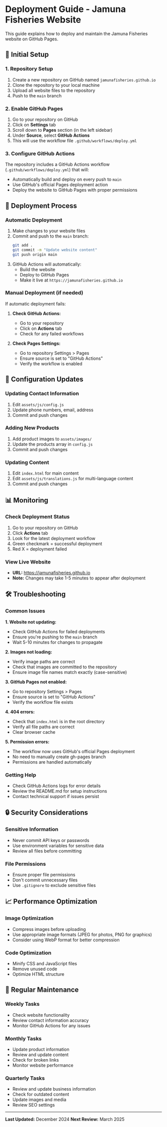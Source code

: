 # Deployment Guide - Jamuna Fisheries Website

This guide explains how to deploy and maintain the Jamuna Fisheries website on GitHub Pages.

## 🚀 Initial Setup

### 1. Repository Setup
1. Create a new repository on GitHub named `jamunafisheries.github.io`
2. Clone the repository to your local machine
3. Upload all website files to the repository
4. Push to the `main` branch

### 2. Enable GitHub Pages
1. Go to your repository on GitHub
2. Click on **Settings** tab
3. Scroll down to **Pages** section (in the left sidebar)
4. Under **Source**, select **GitHub Actions**
5. This will use the workflow file `.github/workflows/deploy.yml`

### 3. Configure GitHub Actions
The repository includes a GitHub Actions workflow (`.github/workflows/deploy.yml`) that will:
- Automatically build and deploy on every push to `main`
- Use GitHub's official Pages deployment action
- Deploy the website to GitHub Pages with proper permissions

## 🔄 Deployment Process

### Automatic Deployment
1. Make changes to your website files
2. Commit and push to the `main` branch:
   ```bash
   git add .
   git commit -m "Update website content"
   git push origin main
   ```
3. GitHub Actions will automatically:
   - Build the website
   - Deploy to GitHub Pages
   - Make it live at `https://jamunafisheries.github.io`

### Manual Deployment (if needed)
If automatic deployment fails:

1. **Check GitHub Actions:**
   - Go to your repository
   - Click on **Actions** tab
   - Check for any failed workflows

2. **Check Pages Settings:**
   - Go to repository Settings > Pages
   - Ensure source is set to "GitHub Actions"
   - Verify the workflow is enabled

## 🔧 Configuration Updates

### Updating Contact Information
1. Edit `assets/js/config.js`
2. Update phone numbers, email, address
3. Commit and push changes

### Adding New Products
1. Add product images to `assets/images/`
2. Update the products array in `config.js`
3. Commit and push changes

### Updating Content
1. Edit `index.html` for main content
2. Edit `assets/js/translations.js` for multi-language content
3. Commit and push changes

## 📊 Monitoring

### Check Deployment Status
1. Go to your repository on GitHub
2. Click **Actions** tab
3. Look for the latest deployment workflow
4. Green checkmark = successful deployment
5. Red X = deployment failed

### View Live Website
- **URL:** https://jamunafisheries.github.io
- **Note:** Changes may take 1-5 minutes to appear after deployment

## 🛠️ Troubleshooting

### Common Issues

**1. Website not updating:**
- Check GitHub Actions for failed deployments
- Ensure you're pushing to the `main` branch
- Wait 5-10 minutes for changes to propagate

**2. Images not loading:**
- Verify image paths are correct
- Check that images are committed to the repository
- Ensure image file names match exactly (case-sensitive)

**3. GitHub Pages not enabled:**
- Go to repository Settings > Pages
- Ensure source is set to "GitHub Actions"
- Verify the workflow file exists

**4. 404 errors:**
- Check that `index.html` is in the root directory
- Verify all file paths are correct
- Clear browser cache

**5. Permission errors:**
- The workflow now uses GitHub's official Pages deployment
- No need to manually create gh-pages branch
- Permissions are handled automatically

### Getting Help
- Check GitHub Actions logs for error details
- Review the README.md for setup instructions
- Contact technical support if issues persist

## 🔒 Security Considerations

### Sensitive Information
- Never commit API keys or passwords
- Use environment variables for sensitive data
- Review all files before committing

### File Permissions
- Ensure proper file permissions
- Don't commit unnecessary files
- Use `.gitignore` to exclude sensitive files

## 📈 Performance Optimization

### Image Optimization
- Compress images before uploading
- Use appropriate image formats (JPEG for photos, PNG for graphics)
- Consider using WebP format for better compression

### Code Optimization
- Minify CSS and JavaScript files
- Remove unused code
- Optimize HTML structure

## 🔄 Regular Maintenance

### Weekly Tasks
- Check website functionality
- Review contact information accuracy
- Monitor GitHub Actions for any issues

### Monthly Tasks
- Update product information
- Review and update content
- Check for broken links
- Monitor website performance

### Quarterly Tasks
- Review and update business information
- Check for outdated content
- Update images and media
- Review SEO settings

---

**Last Updated:** December 2024
**Next Review:** March 2025 